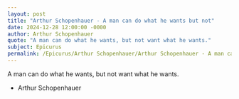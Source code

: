 ```yaml
---
layout: post
title: "Arthur Schopenhauer - A man can do what he wants but not"
date: 2024-12-28 12:00:00 -0000
author: Arthur Schopenhauer
quote: "A man can do what he wants, but not want what he wants."
subject: Epicurus
permalink: /Epicurus/Arthur Schopenhauer/Arthur Schopenhauer - A man can do what he wants but not
---
```


A man can do what he wants, but not want what he wants.

- Arthur Schopenhauer
